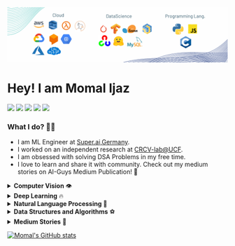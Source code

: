 <img src="github_cover.png" />

<h1>Hey! I am Momal Ijaz</h1>

<a href="https://www.linkedin.com/in/momal-ijaz/"><img src="https://github.com/ashutosh1919/ashutosh1919/blob/master/logos/linkedin.png" width="40" /></a>
<a href="https://github.com/Momilijaz96"><img src="https://github.com/ashutosh1919/ashutosh1919/blob/master/logos/github-logo.png" width="40" /></a>
<a href="https://www.facebook.com/MomilIjaz"><img src="https://github.com/ashutosh1919/ashutosh1919/blob/master/logos/facebook.png" width="40" /></a>
<a href="mailto:momalijaz26@gmail.com"><img src="https://github.com/ashutosh1919/ashutosh1919/blob/master/logos/google-plus.png" width="40" /></a>
<a href="https://twitter.com/IjazMomal"><img src="https://github.com/ashutosh1919/ashutosh1919/blob/master/logos/twitter.png" width="40" /></a>

<h3> What I do? 👩‍💻 </h3>
 
 * I am ML Engineer at <a href='https://super.ai/'>Super.ai,Germany</a>. 
 * I worked on an independent research at <a href='https://www.crcv.ucf.edu/'>CRCV-lab@UCF</a>.
 * I am obsessed with solving DSA Problems in my free time.
 * I love to learn and share it with community. Check out my medium stories on AI-Guys Medium Publication! 🌸

<details>
 <summary> <b>Computer Vision</b> 👁️ </summary>
<ul>
 
  <li><a href="https://github.com/Momilijaz96/MMT_for_NCRC">Multimodal Transformer for nurse Activity Recognition (Published in CVPM2022 - CVPRW)</a></li>
  <li><a href="https://github.com/Momilijaz96/Face-DTR">Face-Detection-Recognition-Tracking</a></li>
  <li><a href="https://github.com/Momilijaz96/LPN-LightWeightPoseNetwork-">LightWeight-Human-Pose-Estimator</a></li>
  <li><a href="https://github.com/Momilijaz96/Fall-Detection">Fall-Detection</a></li>
  <li><a href="https://github.com/Momilijaz96/CannyEdgeDetection">CannyEdgeDetection</a></li>
  <li><a href="https://github.com/Momilijaz96/Road-And-LaneMarking-Detection">Road-And-LaneMarking-Detection</a></li>
  <li>More projects coming soon...🚀</li>
</ul>
</details>

<details>
 <summary><b> Deep Learning</b> 🔥</summary>
<ul>
  <li><a href="https://github.com/Momilijaz96/AlphaFold-V1-PyTorch">Protien-Folding-Prediction-AlphaFold-V1-Pytorch</a></li>
  <li><a href="https://github.com/Momilijaz96/FC-Convolution-AutoEncoder">AutoEncoders</a></li>
  <li><a href="https://github.com/Momilijaz96/PyTorch-Model-Architecture-Tuning">PyTorch-Models-Architecture-Tuning</a></li>
  <li>3D Fashion synthesis using cyclic GANs </li>
  <li>More projects coming soon...🚀</li>
</ul>
</details>

<details>
 <summary><b> Natural Language Processing </b>🙊</summary>
<ul>
   <li><a href='https://github.com/MohsinTariq10/techbot-demo'>Cab booking chatbot for telephony servers</a></li>
  <li>Aspect Based Sentiment Analysis with BERT</li>
  <li>Bias Anlaysis in Researcer's hiring across CS departments of US Ivy leagues</li>
  <li>More projects coming soon...🚀</li>
</ul>
</details>
<details>
 <summary><b> Data Structures and Algorithms</b> ⚽</summary>
<ul>
  <li><a href="https://github.com/Momilijaz96/DSA-in-Python3">DataStructures-in-Python3</a></li>
  <li><a href="https://github.com/Momilijaz96/LeetCode-technical-must-do">LeetCode-Technical-Must-Do</a></li>
  <li><a href="https://github.com/Momilijaz96/Striver-SDE-Sheet">Arrays-Zero2Hero</a></li>
  <li><a href="https://github.com/Momilijaz96/Graphs-DSA">Ultimate_DSA</a></li>
  <li>More projects coming soon...🚀</li>
</ul>
</details>

<details>
 <summary><b> Medium Stories</b> 🌸</summary>
<ul>
  <li><a href="https://medium.com/aiguys/vit-an-image-is-worth-16x16-words-transformers-for-image-recognition-at-scale-iclr21-dd5c1d071045">ViT - Vision Transformer,Google Research, ICLR'21. </a></li>
  <li><a href="https://medium.com/p/9b60aea3da07">DeiT-Data Efficient Image Transformer, Facebook AI, ICML'21</a></li>
 <li><a href="https://medium.com/aiguys/swin-transformer-hierarchical-vision-transformer-using-shifted-window-part-i-5dc3fe7ae774">SWIN Transformer: Microsoft Research-Asia Part I</a></li>
 <li><a href="https://medium.com/aiguys/swin-transformer-hierarchical-vision-transformer-using-shifted-window-part-ii-3ecf40a3a5ce">SWIN Transformer: Microsoft Research-Asia Part II</a></li>
 <li><a href="https://medium.com/aiguys/vivit-video-vision-transformer-648a5fff68a4">ViViT - Video Vision Transformer - ICCV2021 - Google Research</a></li> 
 <li><a href="https://medium.com/@momilijaz/a-convnet-for-the-2020s-or-2561c9e946e1">ConvNeXt for 2020s - CVPR2022 - Facebook AI Research lab</a></li>
 <li><a href="https://medium.com/aiguys/multiview-transformers-part-i-e0a46179295b">MultiView Transformer - CVPR2022 - Google Research- Part I</a></li>
 <li><a href="https://medium.com/@momilijaz/multiview-transformers-part-ii-f986c1085106">MultiView Transformer - CVPR2022 - Google Research - Part -II</a></li>
 <li><a href="https://medium.com/aiguys/docker-for-dummies-8e8edc8af0ea">Docker for Dummies Part I</a></li>
 <li><a href="https://medium.com/aiguys/docker-for-dummies-part-ii-6a6f4ce77ef5">Docker for Dummies Part II</a></li>
 <li><a href="https://medium.com/@momilijaz/docker-for-dummies-part-iii-2e7e10241f4">Docker for Dummies Part III</a></li> 
 <li><a href="https://medium.com/aiguys/googles-lamda-sentient-conspiracy-smart-open-ended-conv-chatbot-and-more-355ba78b87a1">Google's Lamda, Sentient consipiracy and more!</a></li>
 <li><a href= "https://medium.com/@momilijaz/3-awesome-ways-to-level-up-your-coding-game-with-chatgpt-8138d55b3ec8"> ChatGPt for coding </a></li>


 
  <li>More articles coming soon...🚀</li>
</ul>
</details>

[![Momal's GitHub stats](https://github-readme-stats.vercel.app/api?username=momilijaz96)](https://github.com/anuraghazra/github-readme-stats)

